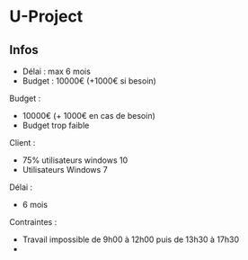 # U-Project

## Infos
- Délai : max 6 mois
- Budget : 10000€ (+1000€ si besoin)

Budget : 
- 10000€ (+ 1000€ en cas de besoin)
- Budget trop faible


Client :
- 75% utilisateurs windows 10 
- Utilisateurs Windows 7

Délai :
- 6 mois

Contraintes : 
- Travail impossible de 9h00 à 12h00 puis de 13h30 à 17h30
- 
